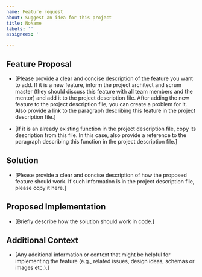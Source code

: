 ```yaml
---
name: Feature request
about: Suggest an idea for this project
title: NoName
labels: ''
assignees: ''

---
```


## Feature Proposal

- [Please provide a clear and concise description of the feature you want to add. If it is a new feature, inform the project architect and scrum master (they should discuss this feature with all team members and the mentor) and add it to the project description file. After adding the new feature to the project description file, you can create a problem for it. Also provide a link to the paragraph describing this feature in the project description file.]

- [If it is an already existing function in the project description file, copy its description from this file. In this case, also provide a reference to the paragraph describing this function in the project description file.]

## Solution

- [Please provide a clear and concise description of how the proposed feature should work. If such information is in the project description file, please copy it here.]

## Proposed Implementation

- [Briefly describe how the solution should work in code.]

## Additional Context

- [Any additional information or context that might be helpful for implementing the feature (e.g., related issues, design ideas, schemas or images etc.).]
